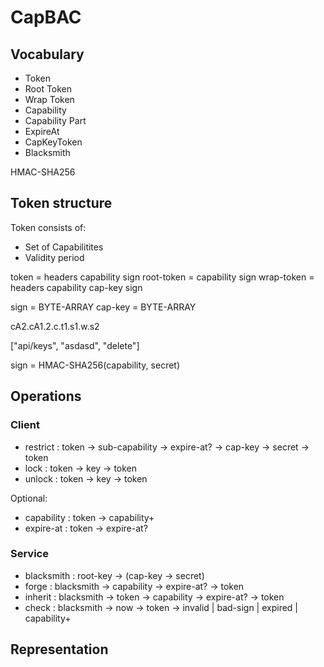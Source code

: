 # CapBAC

## Vocabulary
* Token
* Root Token
* Wrap Token
* Capability
* Capability Part
* ExpireAt
* CapKeyToken
* Blacksmith

HMAC-SHA256

## Token structure

Token consists of:

* Set of Capabilitites
* Validity period

token = headers capability sign
root-token = capability sign
wrap-token = headers capability cap-key sign

sign = BYTE-ARRAY
cap-key = BYTE-ARRAY

cA2.cA1.2.c.t1.s1.w.s2

["api/keys", "asdasd", "delete"]

sign = HMAC-SHA256(capability, secret)

## Operations

### Client

* restrict : token -> sub-capability -> expire-at? -> cap-key -> secret -> token
* lock : token -> key -> token
* unlock : token -> key -> token

Optional:
* capability : token -> capability+
* expire-at : token -> expire-at?

### Service

* blacksmith : root-key -> (cap-key -> secret)
* forge : blacksmith -> capability -> expire-at? -> token
* inherit : blacksmith -> token -> capability -> expire-at? -> token
* check : blacksmith -> now -> token -> invalid | bad-sign | expired | capability+


## Representation

